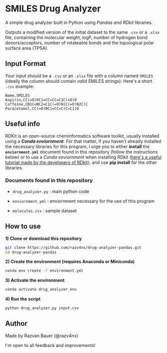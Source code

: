# SMILES Drug Analyzer 

A simple drug analyzer built in Python using *Pandas and RDkit* libraries.

Outputs a modified version of the initial dataset to the same `.csv` or a `.xlsx` file, containing the molecular weight, logP, number of hydrogen bond donors/acceptors, number of rotateable bonds and the topological polar surface area (TPSA).



## Input Format

Your input should be a `.csv` or an `.xlsx` file with a column named `SMILES` (ideally the column should contain *valid* SMILES strings):
Here's a short `.csv` example:

```csv
Name,SMILES
Aspirin,CC(=O)OC1=CC=CC=C1C(=O)O
Caffeine,CN1C=NC2=C1C(=O)N(C(=O)N2C)C
Paracetamol,CC(=O)NC1=CC=C(C=C1)O
```


## Useful info

RDKit is an open-source cheminformatics software toolkit, usually installed using a ***Conda enviornment***. For that matter, if you haven't already installed the necessary libraries for this program, I urge you to either **install** the **`enviornment.yml`** document found in this repository (follow the instructions below) or to use a *Conda enviornment* when installing RDkit ([here's a useful tutorial made by the developers of RDkit](https://www.rdkit.org/docs/Install.html)), and use **pip install** for the other libraries.

### Documents found in this repository

* `drug_analyzer.py` : main python code

* `enviornment.yml` : enviornment necessary for the use of this program

* `molecules.csv` : sample dataset
 
 


## How to use

**1) Clone or download this repository**
   
```bash
git clone https://github.com/razv4nx/drug-analyzer-pandas.git
cd drug-analyzer-pandas
```


**2) Create the environment (requires Anaconda or Miniconda)**
   
```bash
conda env create -f environment.yml
```

 
**3)  Activate the environment**

```bash
conda activate drug_analyzer_env
```


**4) Run the script**

```bash
python drug_analyzer.py input.csv
```

## Author
Made by Razvan Bauer (@razv4nx)

I'm open to all feedback and improvements!

